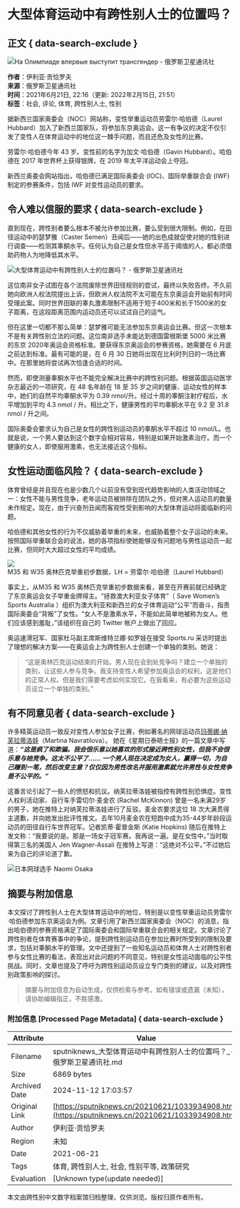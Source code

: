 # 大型体育运动中有跨性别人士的位置吗？

## 正文 { data-search-exclude }


![На Олимпиаде впервые выступит трансгендер - 俄罗斯卫星通讯社](https://cdn.sputniknews.cn/img/07e5/05/06/1033632550_0:298:3111:2048_1920x0_80_0_0_6940be4b879387545d3e85adb4c8f5a0.jpg.webp)

**作者**：伊利亚·贡恰罗夫  
**来源**：俄罗斯卫星通讯社  
**时间**：2021年6月21日, 22:16（更新: 2022年2月15日, 21:51）  
**标签**：社会, 评论, 体育, 跨性别人士, 性别  

据新西兰国家奥委会（NOC）网站称，变性举重运动员劳雷尔·哈伯德（Laurel Hubbard）加入了新西兰国家队，将参加东京奥运会。这一有争议的决定不仅引发了变性人在体育运动中的地位这一棘手问题，而且还危及女性的比赛。

劳雷尔·哈伯德今年 43 岁。变性前的名字为加文·哈伯德（Gavin Hubbard）。哈伯德在 2017 年世界杯上获得银牌，在 2019 年太平洋运动会上夺冠。

新西兰奥委会网站指出，哈伯德已满足国际奥委会 (IOC)、国际举重联合会 (IWF) 制定的参赛条件，包括 IWF 对变性运动员的要求。

## **令人难以信服的要求** { data-search-exclude }

直到现在，跨性别者要么根本不被允许参加比赛，要么受到很大限制。例如，在田径运动中的瑟梦雅（Caster Semen）丑闻后——她的出色成就促使对她的性别进行调查——检测其睾酮水平。任何认为自己是女性但水平高于阈值的人，都必须借助药物人为地降低其水平。

![大型体育运动中有跨性别人士的位置吗？ - 俄罗斯卫星通讯社](https://cdn.sputniknews.cn/img/102950/02/1029500259_0:0:3072:2048_1920x0_80_0_0_08ced3ff81bfa1caf4cf7ae500b27285.jpg.webp)

这位南非女子试图在各个法院废除世界田径规则的尝试，最终以失败告终。不久前她向欧洲人权法院提出上诉，但欧洲人权法院不太可能在东京奥运会开始前有时间受理此案。同时世界田联的睾丸激素限制不适用于短于400米和长于1500米的女子距离，在这段距离范围内运动员还可以试试自己的运气。

但在这里一切都不那么简单：瑟梦雅可能无法参加东京奥运会比赛。但这一次根本不是有关跨性别立法的问题。这位南非选手未能达到德国雷根斯堡 5000 米比赛的东京 2020年奥运会资格标准。要获得东京奥运会的参赛资格，她需要在 6 月底之前达到标准。最有可能的是，在 6 月 30 日她将出现在比利时列日的一场比赛中。在那里她将尝试再次恰逢合适的时间。

然而，即使测量睾酮水平也不能完全解决比赛中的跨性别问题。根据英国运动医学杂志最近的一项研究，在 48 名年龄在 18 至 35 岁之间的健康、运动女性的样本中，她们的自然平均睾酮水平为 0.39 nmol/升。经过十周的睾酮注射疗程后，水平增加到平均 4.3 nmol / 升。相比之下，健康男性的平均睾酮水平在 9.2 至 31.8 nmol / 升之间。

国际奥委会要求认为自己是女性的跨性别运动员的睾酮水平不超过 10 nmol/L。也就是说，一个男人要达到这个数字会相对容易，特别是如果开始激素治疗。而一个健康的女人，即使服用激素，也无法接近这个指标。

## **女性运动面临风险？** { data-search-exclude }

体育曾经是并且现在也是少数几个以前没有受到现代趋势影响的人类活动领域之一：女性不能与男性竞争，老年运动员被排除在团队之外，但对黑人运动员的数量未作规定。现在，由于兴奋剂丑闻而客观性受到影响的大型体育运动将面临新的问题。

哈伯德和其他女性的行为不仅威胁着举重的未来，也威胁着整个女子运动的未来。按照国际举重联合会的说法，她的各项指标使她能够没有问题地与男性运动员一起比赛，但同时大大超过女性的平均成绩。

![M35 和 W35 奥林匹克举重初步数据，LH = 劳雷尔·哈伯德（Laurel Hubbard）](https://cdn.sputniknews.cn/img/07e5/06/15/1033934060_0:0:1547:818_1920x0_80_0_0_36ad99ad24d0a82518b65f2798fb9360.png.webp)

事实上，从M35 和 W35 奥林匹克举重初步数据来看，甚至在开赛前就已经确定了东京奥运会女子举重金牌得主。“拯救澳大利亚女子体育”（ Save Women’s Sports Australia ）组织为澳大利亚和新西兰的女子体育运动“公平”而奋斗，指责国际奥委会“背叛”了女性。“女人不是激素水平，不能如此简单地被称为女人。他们应该感到羞耻，”该组织在自己的 Twitter 帐户上做出了回应。

奥运速滑冠军、国家杜马副主席斯维特兰娜·如罗娃在接受 Sports.ru 采访时提出了理想的解决方案——在奥运会上为跨性别人士创建一个单独的类别。她说：

> “这是奥林匹克运动结束的开始。男人现在会到处竞争吗？建立一个单独的类别，让这些人参与竞争。我支持变性人希望参加奥运会的权利，这是他们的正常人权。但是我们需要考虑如何实现它。在我看来，有必要为这些运动员设立一个单独的类别。”

## **有不同意见者** { data-search-exclude }

许多精英运动员一致反对变性人参加女子比赛，例如著名的网球运动员[玛蒂娜·纳芙拉蒂洛娃](https://www.thetimes.co.uk/article/the-rules-on-trans-athletes-reward-cheats-and-punish-the-innocent-klsrq6h3x)（Martina Navratilova）。 她在《星期日泰晤士报》的一篇文章中写道：**_“这是疯了和欺骗。我会很乐意以她喜欢的形式接近跨性别女性，但我不会很乐意与她竞争。这太不公平了…… 一个男人现在决定成为女人，赢得一切，为自己赚到一笔，然后改变主意？仅仅因为男性改名并服用激素就允许男性与女性竞争是不公平的。”_**

这番言论引起了一些人的愤怒和抗议。纳芙拉蒂洛娃被指控有跨性别恐惧症。变性人权利活动家、自行车手雷切尔·麦金农 (Rachel McKinnon) 曾是一名未满29岁的男子，她在推特上对纳芙拉蒂洛娃进行了反驳。麦金农要求这位 18 次大满贯得主道歉，并向她发出批评性推文。去年10月麦金农在短跑中成为35-44岁年龄段运动员的田径自行车世界冠军。记者凯蒂·霍普金斯 (Katie Hopkins) 随后在推特上发文称：“我要说的是。那是一场女子冠军赛。我再说一遍。是在女性中。”当时取得第三名的美国人 Jen Wagner-Assali 在推特上写道：“这绝对不公平。”不过她后来为自己的评论道了歉。

![日本网球选手 Naomi Osaka](https://cdn.sputniknews.cn/img/07e5/06/01/1033806079_0:472:3072:1824_1920x0_80_0_0_47409c89a0666b90f42cc1da7308e882.jpg.webp)

## 摘要与附加信息

<!-- tcd_abstract -->
本文探讨了跨性别人士在大型体育运动中的地位，特别是以变性举重运动员劳雷尔·哈伯德参加东京奥运会为例。文章引用了新西兰国家奥委会（NOC）的消息，指出哈伯德的参赛资格满足了国际奥委会和国际举重联合会的相关规定。文章讨论了跨性别者在体育赛事中的争论，提到跨性别运动员在参加比赛时所受到的限制及要求，包括对睾酮水平的管理。文中还提到了一些知名运动员和体育人士对跨性别者参与女性比赛的看法，表现出对此问题的不同意见，特别是女性运动面临的公平性挑战。同时，文章也提及了呼吁为跨性别运动员设立专门类别的建议，以及对跨性别政策影响的探讨。
<!-- tcd_abstract_end -->

> 摘要与附加信息为自动生成，仅供检索与参考。如有错误或遗漏（未知），请协助编辑指正，不胜感激。

### 附加信息 [Processed Page Metadata] { data-search-exclude }

| Attribute       | Value                                  |
|-----------------|----------------------------------------|
| Filename        | sputniknews_大型体育运动中有跨性别人士的位置吗？_-_俄罗斯卫星通讯社.md                             |
| Size            | 6869 bytes                           |
| Archived Date   | 2024-11-12 17:03:57                             |
| Original Link   | [https://sputniknews.cn/20210621/1033934908.html](https://sputniknews.cn/20210621/1033934908.html)                       |
| Author          | 伊利亚·贡恰罗夫                               |
| Region          | 未知                               |
| Date            | 2021-06-21                                 |
| Tags            | 体育, 跨性别人士, 社会, 性别平等, 政策研究                                 |
| Evaluation            | [Unknown type(update needed)]                                 |
<!-- tcd_table_end -->

本文由跨性别中文数字档案馆归档整理，仅供浏览。版权归原作者所有。
